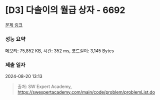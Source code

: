# [D3] 다솔이의 월급 상자 - 6692 

[문제 링크](https://swexpertacademy.com/main/code/problem/problemDetail.do?contestProbId=AWdXofhKFkADFAWn) 

### 성능 요약

메모리: 75,852 KB, 시간: 352 ms, 코드길이: 3,145 Bytes

### 제출 일자

2024-08-20 13:13



> 출처: SW Expert Academy, https://swexpertacademy.com/main/code/problem/problemList.do